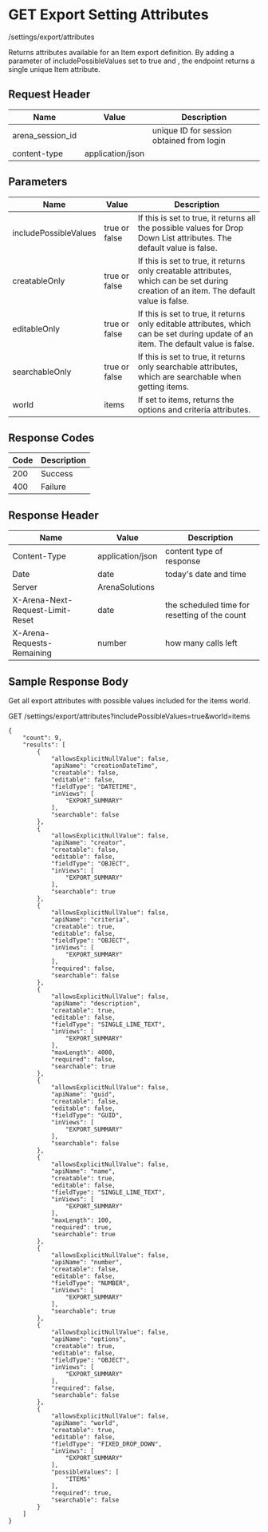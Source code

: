 # GET Export Setting Attributes
/settings/export/attributes

Returns  attributes available for an Item export definition. By adding a parameter of includePossibleValues set to true and , the endpoint returns a single unique Item attribute.

## Request Header

| Name  | Value  | Description  |
|  --- |  --- |  --- | 
| arena_session_id  |   | unique ID for session obtained from login  |
| content-type  | application/json  |   |

## Parameters

| Name  | Value  | Description  |
|  --- |  --- |  --- | 
| includePossibleValues  | true or false  | If this is set to true, it returns all the possible values for Drop Down List attributes. The default value is false.  |
| creatableOnly  | true or false  | If this is set to true, it returns only creatable attributes, which can be set during creation of an item. The default value is false.  |
| editableOnly  | true or false  | If this is set to true, it returns only editable attributes, which can be set during update of an item. The default value is false.  |
| searchableOnly  | true or false  | If this is set to true, it returns only searchable attributes, which are searchable when getting items.  |
| world  | items  | If set to items, returns the options and criteria attributes.   |

## Response Codes

| Code  | Description  |
|  --- |  --- | 
| 200  | Success  |
| 400  | Failure  |

## Response Header

| Name  | Value  | Description  |
|  --- |  --- |  --- | 
| Content-Type  | application/json  | content type of response  |
| Date  | date  | today's date and time  |
| Server  | ArenaSolutions  |   |
| X-Arena-Next-Request-Limit-Reset   | date  | the scheduled time for resetting of the count  |
| X-Arena-Requests-Remaining   | number  | how many calls left  |

## Sample Response Body
Get all export attributes with possible values included for the items world.

GET /settings/export/attributes?includePossibleValues=true&world=items

```
{
    "count": 9,
    "results": [
        {
            "allowsExplicitNullValue": false,
            "apiName": "creationDateTime",
            "creatable": false,
            "editable": false,
            "fieldType": "DATETIME",
            "inViews": [
                "EXPORT_SUMMARY"
            ],
            "searchable": false
        },
        {
            "allowsExplicitNullValue": false,
            "apiName": "creator",
            "creatable": false,
            "editable": false,
            "fieldType": "OBJECT",
            "inViews": [
                "EXPORT_SUMMARY"
            ],
            "searchable": true
        },
        {
            "allowsExplicitNullValue": false,
            "apiName": "criteria",
            "creatable": true,
            "editable": false,
            "fieldType": "OBJECT",
            "inViews": [
                "EXPORT_SUMMARY"
            ],
            "required": false,
            "searchable": false
        },
        {
            "allowsExplicitNullValue": false,
            "apiName": "description",
            "creatable": true,
            "editable": false,
            "fieldType": "SINGLE_LINE_TEXT",
            "inViews": [
                "EXPORT_SUMMARY"
            ],
            "maxLength": 4000,
            "required": false,
            "searchable": true
        },
        {
            "allowsExplicitNullValue": false,
            "apiName": "guid",
            "creatable": false,
            "editable": false,
            "fieldType": "GUID",
            "inViews": [
                "EXPORT_SUMMARY"
            ],
            "searchable": false
        },
        {
            "allowsExplicitNullValue": false,
            "apiName": "name",
            "creatable": true,
            "editable": false,
            "fieldType": "SINGLE_LINE_TEXT",
            "inViews": [
                "EXPORT_SUMMARY"
            ],
            "maxLength": 100,
            "required": true,
            "searchable": true
        },
        {
            "allowsExplicitNullValue": false,
            "apiName": "number",
            "creatable": false,
            "editable": false,
            "fieldType": "NUMBER",
            "inViews": [
                "EXPORT_SUMMARY"
            ],
            "searchable": true
        },
        {
            "allowsExplicitNullValue": false,
            "apiName": "options",
            "creatable": true,
            "editable": false,
            "fieldType": "OBJECT",
            "inViews": [
                "EXPORT_SUMMARY"
            ],
            "required": false,
            "searchable": false
        },
        {
            "allowsExplicitNullValue": false,
            "apiName": "world",
            "creatable": true,
            "editable": false,
            "fieldType": "FIXED_DROP_DOWN",
            "inViews": [
                "EXPORT_SUMMARY"
            ],
            "possibleValues": [
                "ITEMS"
            ],
            "required": true,
            "searchable": false
        }
    ]
}
```
